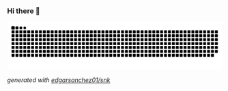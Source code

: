 ### Hi there 👋

<!--
**edgarsanchez01/edgarsanchez01** is a ✨ _special_ ✨ repository because its `README.md` (this file) appears on your GitHub profile.

Here are some ideas to get you started:

- 🔭 I’m currently working on ...
- 🌱 I’m currently learning ...
- 👯 I’m looking to collaborate on ...
- 🤔 I’m looking for help with ...
- 💬 Ask me about ...
- 📫 How to reach me: ...
- 😄 Pronouns: ...
- ⚡ Fun fact: ...
-->




<picture>
  <source media="(prefers-color-scheme: dark)" srcset="https://raw.githubusercontent.com/edgarsanchez01/edgarsanchez01/output/github-contribution-grid-snake-dark.svg">
  <source media="(prefers-color-scheme: light)" srcset="https://raw.githubusercontent.com/edgarsanchez01/edgarsanchez01/output/github-contribution-grid-snake.svg">
  <img alt="github contribution grid snake animation" src="https://raw.githubusercontent.com/edgarsanchez01/edgarsanchez01/output/github-contribution-grid-snake.svg">
</picture>

_generated with [edgarsanchez01/snk](https://github.com/edgarsanchez01/snk)_
